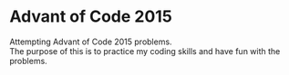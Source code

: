 # Advant of Code 2015

Attempting Advant of Code 2015 problems. </br>
The purpose of this is to practice my coding skills and have fun with the problems. 

